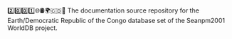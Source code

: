 2️⃣️0️⃣️0️⃣️1️⃣️🌐️🛢️🌍️🇨🇩️📖️ The documentation source repository for the Earth/Democratic Republic of the Congo database set of the Seanpm2001 WorldDB project. 

